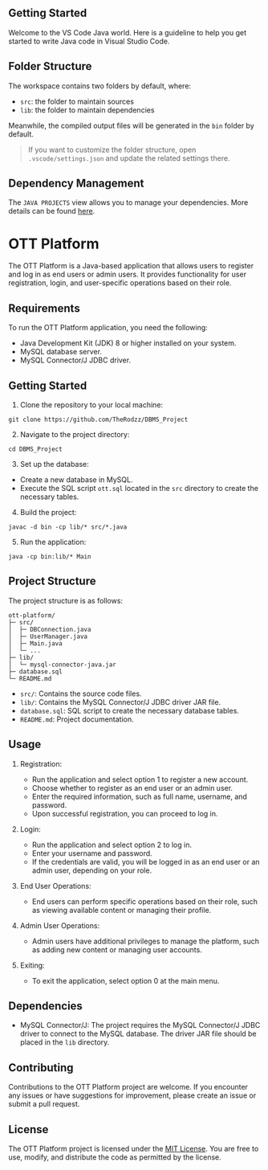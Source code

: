 ## Getting Started

Welcome to the VS Code Java world. Here is a guideline to help you get started to write Java code in Visual Studio Code.

## Folder Structure

The workspace contains two folders by default, where:

- `src`: the folder to maintain sources
- `lib`: the folder to maintain dependencies

Meanwhile, the compiled output files will be generated in the `bin` folder by default.

> If you want to customize the folder structure, open `.vscode/settings.json` and update the related settings there.

## Dependency Management

The `JAVA PROJECTS` view allows you to manage your dependencies. More details can be found [here](https://github.com/microsoft/vscode-java-dependency#manage-dependencies).
# OTT Platform

The OTT Platform is a Java-based application that allows users to register and log in as end users or admin users. It provides functionality for user registration, login, and user-specific operations based on their role.

## Requirements

To run the OTT Platform application, you need the following:

- Java Development Kit (JDK) 8 or higher installed on your system.
- MySQL database server.
- MySQL Connector/J JDBC driver.

## Getting Started

1. Clone the repository to your local machine:

```
git clone https://github.com/TheRodzz/DBMS_Project
```

2. Navigate to the project directory:

```
cd DBMS_Project
```

3. Set up the database:

- Create a new database in MySQL.
- Execute the SQL script `ott.sql` located in the `src` directory to create the necessary tables.

4. Build the project:

```
javac -d bin -cp lib/* src/*.java
```

5. Run the application:

```
java -cp bin:lib/* Main
```

## Project Structure

The project structure is as follows:

```
ott-platform/
├─ src/
│  ├─ DBConnection.java
│  ├─ UserManager.java
│  ├─ Main.java
│  └─ ...
├─ lib/
│  └─ mysql-connector-java.jar
├─ database.sql
└─ README.md
```

- `src/`: Contains the source code files.
- `lib/`: Contains the MySQL Connector/J JDBC driver JAR file.
- `database.sql`: SQL script to create the necessary database tables.
- `README.md`: Project documentation.

## Usage

1. Registration:
   - Run the application and select option 1 to register a new account.
   - Choose whether to register as an end user or an admin user.
   - Enter the required information, such as full name, username, and password.
   - Upon successful registration, you can proceed to log in.

2. Login:
   - Run the application and select option 2 to log in.
   - Enter your username and password.
   - If the credentials are valid, you will be logged in as an end user or an admin user, depending on your role.

3. End User Operations:
   - End users can perform specific operations based on their role, such as viewing available content or managing their profile.

4. Admin User Operations:
   - Admin users have additional privileges to manage the platform, such as adding new content or managing user accounts.

5. Exiting:
   - To exit the application, select option 0 at the main menu.

## Dependencies

- MySQL Connector/J: The project requires the MySQL Connector/J JDBC driver to connect to the MySQL database. The driver JAR file should be placed in the `lib` directory.

## Contributing

Contributions to the OTT Platform project are welcome. If you encounter any issues or have suggestions for improvement, please create an issue or submit a pull request.

## License

The OTT Platform project is licensed under the [MIT License](LICENSE). You are free to use, modify, and distribute the code as permitted by the license.
